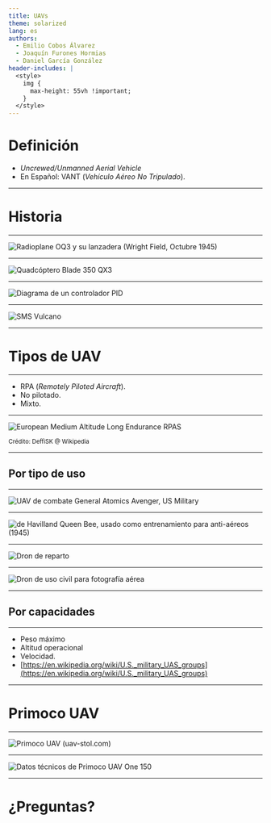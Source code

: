 ```yaml
---
title: UAVs
theme: solarized
lang: es
authors:
  - Emilio Cobos Álvarez
  - Joaquín Furones Hormias
  - Daniel García González
header-includes: |
  <style>
    img {
      max-height: 55vh !important;
    }
  </style>
---
```


# Definición

 * _Uncrewed/Unmanned Aerial Vehicle_
 * En Español: VANT (_Vehículo Aéreo No Tripulado_).

---

# Historia

----

![Radioplane OQ3 y su lanzadera (Wright Field, Octubre 1945)](origen-militar.jpg)

---

![Quadcóptero Blade 350 QX3](quad.jpg)

---

![Diagrama de un controlador PID](pid.png)

---

![SMS Vulcano](sms-vulcano.png)

---

# Tipos de UAV

---

 * RPA (_Remotely Piloted Aircraft_).
 * No pilotado.
 * Mixto.

---

![European Medium Altitude Long Endurance RPAS](euromale-rpa.jpg)

<small>Crédito: DeffiSK @ Wikipedia</small>

---

## Por tipo de uso

---

![UAV de combate General Atomics Avenger, US Military](avenger.jpg)

---

![de Havilland Queen Bee, usado como entrenamiento para anti-aéreos (1945)](queen-bee.jpg)

---

![Dron de reparto](amazon-drone.jpg)

---

![Dron de uso civil para fotografía aérea](camera.jpg)

---

## Por capacidades

---

 * Peso máximo
 * Altitud operacional
 * Velocidad.
 * [https://en.wikipedia.org/wiki/U.S._military_UAS_groups](https://en.wikipedia.org/wiki/U.S._military_UAS_groups)

---

# Primoco UAV

---

![Primoco UAV (uav-stol.com)](primoco.jpg)

---

![Datos técnicos de Primoco UAV One 150](primoco-technical-data.png)

---

# ¿Preguntas?

<!--

---

# Arquitectura

La complejidad de un UAV es obviamente variable dependiendo de sus
requerimientos y su propósito, pero un dron comercial está compuesto de una
estructura similar a:

 * Batería (generalmente de polímero de ión Litio, LiPo). UAVs más grandes
   utilizan motores aeronáuticos o células de combustible.

 * Varios sensores

  * Externos: de posición (GPS), radares de luz, sonars, giroscopios,
    acelerómetros...

    * 6 ejes de libertad (DOF, _Degrees of Freedom_): Giroscopios
      y acelerómetros (IMU, _Initial Measurement Unit_).
    * 9 ejes de libertad: IMU + compás.
    * 10 ejes de libertad: IMU + compás + barómetro.
    * 11 ejes de libertad: IMU + compás + barómetro + GPS.

  * Internos: De batería, etc.

 * Actuadores:

  * Controlador de revoluciones del motor.
  * Servomotores para las direcciones etc
  * Otros (armas, leds, altavoces, ...)

 * Software:

  * Suelen ser un SBC (_Single Board Computer_), ya que tiene que operar en
    tiempo real.
  * Suelen estar escritos en C / C++ / Ensamblador / Rust...

-->
